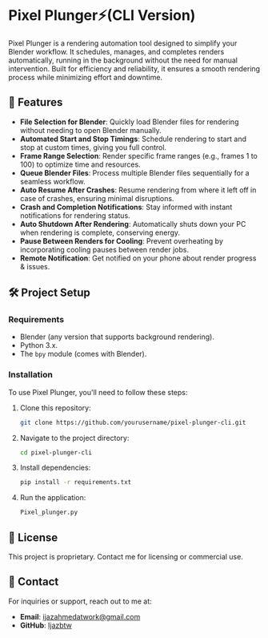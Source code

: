 # Pixel Plunger⚡(CLI Version)

Pixel Plunger is a rendering automation tool designed to simplify your Blender workflow. It schedules, manages, and completes renders automatically, running in the background without the need for manual intervention. Built for efficiency and reliability, it ensures a smooth rendering process while minimizing effort and downtime.

## 🚀 Features

- **File Selection for Blender**: Quickly load Blender files for rendering without needing to open Blender manually.
- **Automated Start and Stop Timings**: Schedule rendering to start and stop at custom times, giving you full control.
- **Frame Range Selection**: Render specific frame ranges (e.g., frames 1 to 100) to optimize time and resources.
- **Queue Blender Files**: Process multiple Blender files sequentially for a seamless workflow.
- **Auto Resume After Crashes**: Resume rendering from where it left off in case of crashes, ensuring minimal disruptions.
- **Crash and Completion Notifications**: Stay informed with instant notifications for rendering status.
- **Auto Shutdown After Rendering**: Automatically shuts down your PC when rendering is complete, conserving energy.
- **Pause Between Renders for Cooling**: Prevent overheating by incorporating cooling pauses between render jobs.
- **Remote Notification**: Get notified on your phone about render progress & issues.
  
## 🛠️ Project Setup

### Requirements

- Blender (any version that supports background rendering).
- Python 3.x.
- The `bpy` module (comes with Blender).

### Installation

To use Pixel Plunger, you'll need to follow these steps:

1. Clone this repository:
   ```bash
   git clone https://github.com/yourusername/pixel-plunger-cli.git
   ```

2. Navigate to the project directory:
   ```bash
   cd pixel-plunger-cli
   ```

3. Install dependencies:
   ```bash
   pip install -r requirements.txt
   ```
4. Run the application:
   ```bash
   Pixel_plunger.py
   ```

## 📜 License

This project is proprietary. Contact me for licensing or commercial use.

## 📧 Contact

For inquiries or support, reach out to me at:

- **Email**: [ijazahmedatwork@gmail.com](mailto:support@pixelplunger.com)
- **GitHub**: [Ijazbtw](https://github.com/Ijazbtw)
